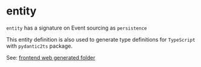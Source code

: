 # entity

`entity` has a signature on Event sourcing as `persistence`

This entity definition is also used to generate type definitions for `TypeScript` with `pydantic2ts` package.

See: [frontend web generated folder](../../frontend/web/lib/firestore/generated/)